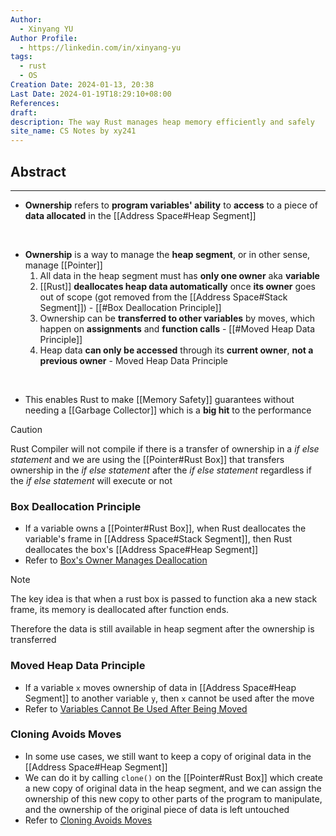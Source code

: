 ```yaml
---
Author:
  - Xinyang YU
Author Profile:
  - https://linkedin.com/in/xinyang-yu
tags:
  - rust
  - OS
Creation Date: 2024-01-13, 20:38
Last Date: 2024-01-19T18:29:10+08:00
References: 
draft: 
description: The way Rust manages heap memory efficiently and safely
site_name: CS Notes by xy241
---
```

## Abstract
---
- **Ownership** refers to **program variables' ability** to **access** to a piece of **data allocated** in the [[Address Space#Heap Segment]]
</br>

- **Ownership** is a way to manage the **heap segment**, or in other sense, manage [[Pointer]]
	1. All data in the heap segment must has **only one owner** aka **variable**
	2. [[Rust]] **deallocates heap data automatically** once **its owner** goes out of scope (got removed from the [[Address Space#Stack Segment]]) - [[#Box Deallocation Principle]]
	3. Ownership can be **transferred to other variables** by moves, which happen on **assignments** and **function calls** - [[#Moved Heap Data Principle]]
	4. Heap data **can only be accessed** through its **current owner**, **not a previous owner** - Moved Heap Data Principle

</br>

- This enables Rust to make [[Memory Safety]] guarantees without needing a [[Garbage Collector]] which is a **big hit** to the performance

>[!caution]
>Rust Compiler will not compile if there is a transfer of ownership in a *if else statement* and we are using the [[Pointer#Rust Box]] that transfers ownership in the *if else statement* after the *if else statement* regardless if the *if else statement* will execute or not

### Box Deallocation Principle
- If a variable owns a [[Pointer#Rust Box]], when Rust deallocates the variable's frame in [[Address Space#Stack Segment]], then Rust deallocates the box's [[Address Space#Heap Segment]]
- Refer to [Box's Owner Manages Deallocation](https://rust-book.cs.brown.edu/ch04-01-what-is-ownership.html#a-boxs-owner-manages-deallocation)

>[!note]
>The key idea is that when a rust box is passed to function aka a new stack frame, its memory is deallocated after function ends.
>
>Therefore the data is still available in heap segment after the ownership is transferred 

### Moved Heap Data Principle
- If a variable `x` moves ownership of data in [[Address Space#Heap Segment]] to another variable `y`, then `x` cannot be used after the move
- Refer to [Variables Cannot Be Used After Being Moved](https://rust-book.cs.brown.edu/ch04-01-what-is-ownership.html#variables-cannot-be-used-after-being-moved)

### Cloning Avoids Moves
- In some use cases, we still want to keep a copy of original data in the [[Address Space#Heap Segment]]
- We can do it by calling `clone()` on the [[Pointer#Rust Box]] which create a new copy of original data in the heap segment, and we can assign the ownership of this new copy to other parts of the program to manipulate, and the ownership of the original piece of data is left untouched
- Refer to [Cloning Avoids Moves](https://rust-book.cs.brown.edu/ch04-01-what-is-ownership.html#cloning-avoids-moves)
